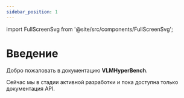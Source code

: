 ```yaml
---
sidebar_position: 1
---
```


import FullScreenSvg from '@site/src/components/FullScreenSvg';

# Введение

Добро пожаловать в документацию **VLMHyperBench**.

Сейчас мы в стадии активной разработки и пока доступна только документация API.
